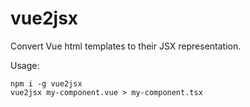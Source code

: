 # vue2jsx

Convert Vue html templates to their JSX representation.

Usage:

```
npm i -g vue2jsx
vue2jsx my-component.vue > my-component.tsx
```
